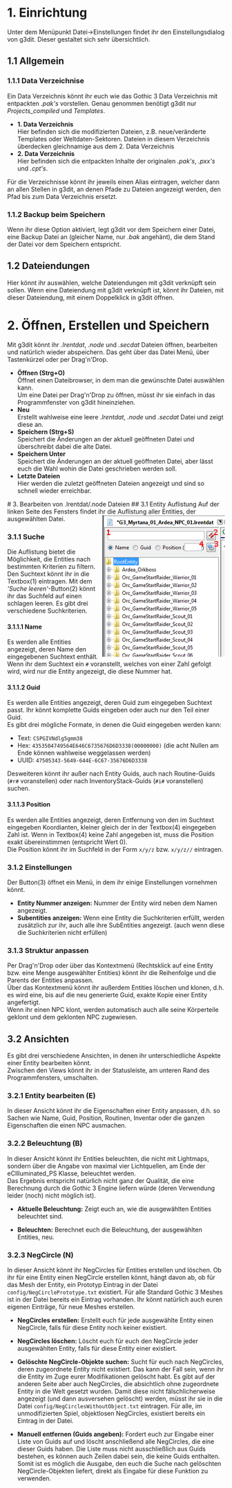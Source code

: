 # 1. Einrichtung
Unter dem Menüpunkt Datei->Einstellungen findet ihr den Einstellungsdialog von g3dit. Dieser gestaltet sich sehr übersichtlich.

## 1.1 Allgemein

### 1.1.1 Data Verzeichnise
Ein Data Verzeichnis könnt ihr euch wie das Gothic 3 Data Verzeichnis mit entpackten *.pak's* vorstellen.
Genau genommen benötigt g3dit nur *Projects_compiled* und *Templates*.

* **1. Data Verzeichnis**<br>
Hier befinden sich die modifizierten Dateien, z.B. neue/veränderte Templates oder Weltdaten-Sektoren. Dateien in diesem Verzeichnis überdecken gleichnamige aus dem 2. Data Verzeichnis
* **2. Data Verzeichnis**<br>
Hier befinden sich die entpackten Inhalte der originalen *.pak's*, *.pxx's* und *.cpt's*.

Für die Verzeichnisse könnt ihr jeweils einen Alias eintragen, welcher dann an allen Stellen in g3dit, an denen Pfade zu Dateien angezeigt werden, den Pfad bis zum Data Verzeichnis ersetzt.

### 1.1.2 Backup beim Speichern
Wenn ihr diese Option aktiviert, legt g3dit vor dem Speichern einer Datei, eine Backup Datei an (gleicher Name, nur *.bak* angehänt), die dem Stand der Datei vor dem Speichern entspricht.
## 1.2 Dateiendungen
Hier könnt ihr auswählen, welche Dateiendungen mit g3dit verknüpft sein sollen. Wenn eine Dateiendung mit g3dit verknüpft ist, könnt ihr Dateien, mit dieser Dateiendung, mit einem Doppelklick in g3dit öffnen.

# 2. Öffnen, Erstellen und Speichern
Mit g3dit könnt ihr *.lrentdat*, *.node* und *.secdat* Dateien öffnen, bearbeiten und natürlich wieder abspeichern.
Das geht über das Datei Menü, über Tastenkürzel oder per Drag'n'Drop.
* **Öffnen (Strg+O)**<br>
Öffnet einen Dateibrowser, in dem man die gewünschte Datei auswählen kann.<br>
Um eine Datei per Drag'n'Drop zu öffnen, müsst ihr sie einfach in das Programmfenster von g3dit hineinziehen.
* **Neu**<br>
Erstellt wahlweise eine leere *.lrentdat*, *.node* und *.secdat* Datei und zeigt diese an.
* **Speichern (Strg+S)**<br>
Speichert die Änderungen an der aktuell geöffneten Datei und überschreibt dabei die alte Datei.
* **Speichern Unter**<br>
Speichert die Änderungen an der aktuell geöffneten Datei, aber lässt euch die Wahl wohin die Datei geschrieben werden soll.
* **Letzte Dateien**<br>
Hier werden die zuletzt geöffneten Dateien angezeigt und sind so schnell wieder erreichbar.


<div></div>
# 3. Bearbeiten von .lrentdat/.node Dateien
## 3.1 Entity Auflistung
Auf der linken Seite des Fensters findet ihr die Auflistung aller Entities, der ausgewählten Datei.
<img align="right" src="tree.png">

### 3.1.1 Suche
Die Auflistung bietet die Möglichkeit, die Entities nach bestimmten Kriterien zu filtern. Den Suchtext könnt ihr in die Textbox(1) eintragen. Mit dem *'Suche leeren'*-Button(2) könnt ihr das Suchfeld auf einen schlagen leeren.
Es gibt drei verschiedene Suchkriterien.

#### 3.1.1.1 Name
Es werden alle Entities angezeigt, deren Name den eingegebenen Suchtext enthält.
<br>Wenn ihr dem Suchtext ein `#` voranstellt, welches von einer Zahl gefolgt wird, wird nur die Entity angezeigt, die diese Nummer hat.

#### 3.1.1.2 Guid
Es werden alle Entities angezeigt, deren Guid zum eingegeben Suchtext passt. Ihr könnt komplette Guids eingeben oder auch nur den Teil einer Guid.
<br> Es gibt drei mögliche Formate, in denen die Guid eingegeben werden kann:

- Text: `CSPGIVNdlg5gmm38`
- Hex: `4353504749564E646C6735676D6D3338(00000000)` (die acht Nullen am Ende können wahlweise weggelassen werden)
- UUID: `47505343-5649-644E-6C67-35676D6D3338`

Desweiteren könnt ihr außer nach Entity Guids, auch nach Routine-Guids (`#r#` voranstellen) oder nach InventoryStack-Guids (`#i#` voranstellen) suchen.

#### 3.1.1.3 Position
Es werden alle Entities angezeigt, deren Entfernung von den im Suchtext eingegeben Koordianten, kleiner gleich der in der Textbox(4) eingegeben Zahl ist. Wenn in Textbox(4) keine Zahl angegeben ist, muss die Position exakt übereinstimmen (entspricht Wert 0).
<br> Die Position könnt ihr im Suchfeld in der Form `x/y/z` bzw. `x/y/z//` eintragen.


### 3.1.2 Einstellungen
Der Button(3) öffnet ein Menü, in dem ihr einige Einstellungen vornehmen könnt.

* **Entity Nummer anzeigen:** Nummer der Entity wird neben dem Namen angezeigt.
* **Subentities anzeigen:** Wenn eine Entity die Suchkriterien erfüllt, werden zusätzlich zur ihr, auch alle ihre SubEntities angezeigt. (auch wenn diese die Suchkriterien nicht erfüllen)


### 3.1.3 Struktur anpassen
Per Drag'n'Drop oder über das Kontextmenü (Rechtsklick auf eine Entity bzw. eine Menge ausgewählter Entities) könnt ihr die Reihenfolge und die Parents der Entities anpassen.
<br>Über das Kontextmenü könnt ihr außerdem Entities löschen und klonen, d.h. es wird eine, bis auf die neu generierte Guid, exakte Kopie einer Entity angefertigt.
<br>Wenn ihr einen NPC klont, werden automatisch auch alle seine Körperteile geklont und dem geklonten NPC zugewiesen.


## 3.2 Ansichten
Es gibt drei verschiedene Ansichten, in denen ihr unterschiedliche Aspekte einer Entity bearbeiten könnt.
<br>Zwischen den Views könnt ihr in der Statusleiste, am unteren Rand des Programmfensters, umschalten.

### 3.2.1 Entity bearbeiten (E)
In dieser Ansicht könnt ihr die Eigenschaften einer Entity anpassen, d.h. so Sachen wie Name, Guid, Position, Routinen, Inventar oder die ganzen Eigenschaften die einen NPC ausmachen.

### 3.2.2 Beleuchtung (B)
In dieser Ansicht könnt ihr Entities beleuchten, die nicht mit Lightmaps, sondern über die Angabe von maximal vier Lichtquellen, am Ende der eCIlluminated_PS Klasse, beleuchtet werden.
<br> Das Ergebnis entspricht natürlich nicht ganz der Qualität, die eine Berechnung durch die Gothic 3 Engine liefern würde (deren Verwendung leider (noch) nicht möglich ist).

* **Aktuelle Beleuchtung:** Zeigt euch an, wie die ausgewählten Entities beleuchtet sind.

* **Beleuchten:** Berechnet euch die Beleuchtung, der ausgewählten Entities, neu.

### 3.2.3 NegCircle (N)
In dieser Ansicht könnt ihr NegCircles für Entities erstellen und löschen. Ob ihr für eine Entity einen NegCircle erstellen könnt, hängt davon ab, ob für das Mesh der Entity, ein Prototyp Eintrag in der Datei `config/NegCirclePrototype.txt` existiert. Für alle Standard Gothic 3 Meshes ist in der Datei bereits ein Eintrag vorhanden. Ihr könnt natürlich auch euren eigenen Einträge, für neue Meshes erstellen.

* **NegCircles erstellen:** Erstellt euch für jede ausgewählte Entity einen NegCircle, falls für diese Entity noch keiner existiert.

* **NegCircles löschen:** Löscht euch für euch den NegCircle jeder ausgewählten Entity, falls für diese Entity einer existiert.

* **Gelöschte NegCircle-Objekte suchen:** Sucht für euch nach NegCircles, deren zugeordnete Entity nicht existiert. Das kann der Fall sein, wenn ihr die Entity im Zuge eurer Modifikationen gelöscht habt. Es gibt auf der anderen Seite aber auch NegCircles, die absichtlich ohne zugeordnete Entity in die Welt gesetzt wurden. Damit diese nicht fälschlicherweise angezeigt (und dann ausversehen gelöscht) werden, müsst ihr sie in die Datei `config/NegCirclesWithoutObject.txt` eintragen. Für alle, im unmodifizierten Spiel, objektlosen NegCircles, existiert bereits ein Eintrag in der Datei.

* **Manuell entfernen (Guids angeben):** Fordert euch zur Eingabe einer Liste von Guids auf und löscht anschließend alle NegCircles, die eine dieser Guids haben. Die Liste muss nicht ausschließlich aus Guids bestehen, es können auch Zeilen dabei sein, die keine Guids enthalten. Somit ist es möglich die Ausgabe, den euch die Suche nach gelöschten NegCircle-Objekten liefert, direkt als Eingabe für diese Funktion zu verwenden.